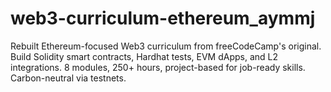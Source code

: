 # web3-curriculum-ethereum_aymmj
Rebuilt Ethereum-focused Web3 curriculum from freeCodeCamp's original. Build Solidity smart contracts, Hardhat tests, EVM dApps, and L2 integrations. 8 modules, 250+ hours, project-based for job-ready skills. Carbon-neutral via testnets.

